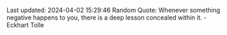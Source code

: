 Last updated: 2024-04-02 15:29:46
Random Quote: Whenever something negative happens to you, there is a deep lesson concealed within it. - Eckhart Tolle